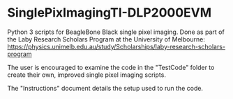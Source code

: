 # SinglePixImagingTI-DLP2000EVM
Python 3 scripts for BeagleBone Black single pixel imaging. Done as part of the Laby Research Scholars Program at the University of Melbourne: https://physics.unimelb.edu.au/study/Scholarships/laby-research-scholars-program

The user is encouraged to examine the code in the "TestCode" folder to create their own, improved single pixel imaging scripts.

The "Instructions" document details the setup used to run the code.
